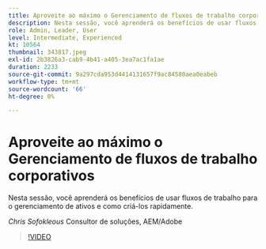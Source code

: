 ```yaml
---
title: Aproveite ao máximo o Gerenciamento de fluxos de trabalho corporativos
description: Nesta sessão, você aprenderá os benefícios de usar fluxos de trabalho para o gerenciamento de ativos e como criá-los rapidamente.
role: Admin, Leader, User
level: Intermediate, Experienced
kt: 10564
thumbnail: 343817.jpeg
exl-id: 2b3826a3-cab9-4b41-a405-3ea7ac1fa1ae
duration: 2233
source-git-commit: 9a297cda953d4414131657f9ac84580aea0eabeb
workflow-type: tm+mt
source-wordcount: '66'
ht-degree: 0%

---
```


# Aproveite ao máximo o Gerenciamento de fluxos de trabalho corporativos

Nesta sessão, você aprenderá os benefícios de usar fluxos de trabalho para o gerenciamento de ativos e como criá-los rapidamente.

*Chris Sofokleous* Consultor de soluções, AEM/Adobe

>[!VIDEO](https://video.tv.adobe.com/v/343817/?quality=12&learn=on)
